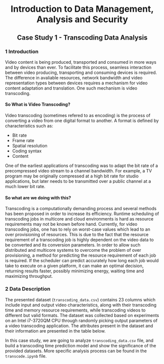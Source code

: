 <h1 align='center'> Introduction to Data Management, Analysis and Security</h1>

<h2 align='center'> Case Study 1 - Transcoding Data Analysis</h2>

### 1 Introduction

Video content is being produced, transported and consumed in more ways and by devices than ever. To facilitate this process, 
seamless interaction between video producing, transporting and consuming devices is required. The difference in avaliable 
resources, network bandwidth and video representation types between devices requires a mechanism for video content adaptation 
and translation. One such mechanism is video transcoding.

#### So What is Video Transcoding?

Video transcoding (sometimes refered to as encoding) is the process of converting a video from one digital format to another. 
A format is defined by characteristics such as:

* Bit rate
* Frame rate
* Spatial resolution
* Coding syntax
* Content

One of the earliest applications of transcoding was to adapt the bit rate of a precompressed video stream to a channel 
bandwidth. For example, a TV program may be originally compressed at a high bit rate for studio applications, but later 
needs to be transmitted over a public channel at a much lower bit rate.

#### So what are we doing with this?

Transcoding is a computationally demanding process and several methods has been proposed in order to increase its efficiency. 
Runtime scheduling of transcoding jobs in multicore and cloud environments is hard as resource requirements may not be known 
before hand. Currently, for video transcoding jobs, one has to rely on worst-case values which lead to an over provisioning 
of resources. This is due to the fact that the resource requirement of a transcoding job is highly dependent on the video 
data to be converted and its conversion parameters. In order to allow such distributed and multicore systems to overcome 
the problem of over provisioning, a method for predicting the resource requirement of each job is required. If the scheduler 
can predict accurately how long each job would take to execute on a given platform, it can make an optimal decision, returning 
results faster, possibly minimizing energy, waiting time and maximizing throughput.

### 2 Data Description

The presented dataset (`transcoding_data.csv`) contains 23 columns which include input and output video characteristics, 
along with their transcoding time and memory resource requirements, while transcoding videos to different but valid formats. 
The dataset was collected based on experiments on an Intel i7-3720QM CPU through randomly picking output parameters of a video 
transcoding application. The attributes present in the dataset and their information are presented in the table below.

In this case study, we are going to analyze `transcoding_data.csv` file, and build a transcoding time prediction model and show the 
significance of the provided datasets. More specific analysis process can be found in the `transcode.ipynb` file.
